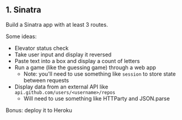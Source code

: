 ## 1. Sinatra

Build a Sinatra app with at least 3 routes.

Some ideas:

* Elevator status check
* Take user input and display it reversed
* Paste text into a box and display a count of letters
* Run a game (like the guessing game) through a web app
  * Note: you'll need to use something like `session` to
    store state between requests
* Display data from an external API like `api.github.com/users/<username>/repos`
  * Will need to use something like HTTParty and JSON.parse

Bonus: deploy it to Heroku
